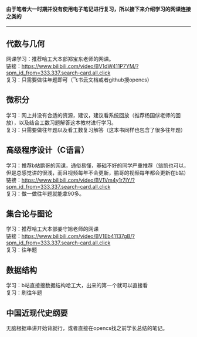 #### 由于笔者大一时期并没有使用电子笔记进行复习，所以接下来介绍学习的网课连接之类的

***

## 代数与几何
网课学习：推荐哈工大本部郑宝东老师的网课。  
链接：https://www.bilibili.com/video/BV1dW411P7YM/?spm_id_from=333.337.search-card.all.click  
复习：只需要做往年题即可（飞书云文档或者github搜opencs）


## 微积分
学习：网上并没有合适的资源，建议，建议看系统回放（推荐杨国俅老师的回放），以及结合工数习题解答这本教材进行学习。  
复习：只需要做往年题以及看工数复习解答（这本书同样也包含了很多往年题）

## 高级程序设计（C语言）
学习：推荐b站鹏哥的网课，通俗易懂，基础不好的同学严重推荐（翁凯也可以，但是总感觉讲的很浅，而且视频每年不会更新，鹏哥的视频每年都会更新在b站）  
链接：https://www.bilibili.com/video/BV1Vm4y1r7jY/?spm_id_from=333.337.search-card.all.click  
复习：做一做往年题就能拿90多。


## 集合论与图论
学习：推荐哈工大本部姜守旭老师的网课  
链接：https://www.bilibili.com/video/BV1Eb41137gB/?spm_id_from=333.337.search-card.all.click  
复习：往年题


## 数据结构
学习：b站直接搜数据结构哈工大，出来的第一个就可以直接看  
复习：刷往年题

## 中国近现代史纲要
无脑根据串讲开始背就行，或者直接在opencs找之前学长总结的笔记。